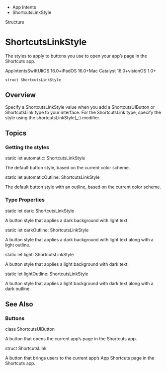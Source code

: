 

- App Intents
-  ShortcutsLinkStyle 

Structure

# ShortcutsLinkStyle

The styles to apply to buttons you use to open your app’s page in the Shortcuts app.

AppIntentsSwiftUIiOS 16.0+iPadOS 16.0+Mac Catalyst 16.0+visionOS 1.0+

``` source
struct ShortcutsLinkStyle
```

## Overview

Specify a ShortcutsLinkStyle value when you add a ShortcutsUIButton or ShortcutsLink type to your interface. For the ShortcutsLink type, specify the style using the shortcutsLinkStyle(_:) modifier.

## Topics

### Getting the styles

static let automatic: ShortcutsLinkStyle

The default button style, based on the current color scheme.

static let automaticOutline: ShortcutsLinkStyle

The default button style with an outline, based on the current color scheme.

### Type Properties

static let dark: ShortcutsLinkStyle

A button style that applies a dark background with light text.

static let darkOutline: ShortcutsLinkStyle

A button style that applies a dark background with light text along with a light outline.

static let light: ShortcutsLinkStyle

A button style that applies a light background with dark text.

static let lightOutline: ShortcutsLinkStyle

A button style that applies a light background with dark text along with a dark outline.

## See Also

### Buttons

class ShortcutsUIButton

A button that opens the current app’s page in the Shortcuts app.

struct ShortcutsLink

A button that brings users to the current app’s App Shortcuts page in the Shortcuts app.

